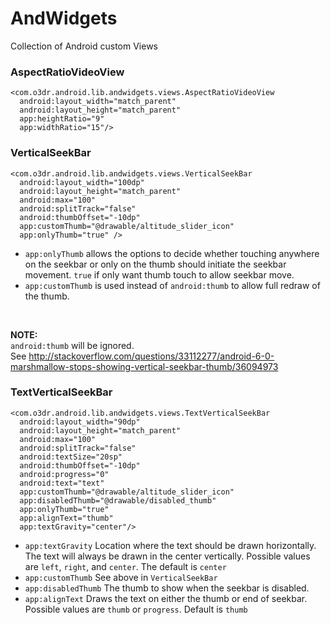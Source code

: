 # AndWidgets
Collection of Android custom Views

### AspectRatioVideoView 
```
<com.o3dr.android.lib.andwidgets.views.AspectRatioVideoView
  android:layout_width="match_parent"
  android:layout_height="match_parent"
  app:heightRatio="9"
  app:widthRatio="15"/>
```        

### VerticalSeekBar
```
<com.o3dr.android.lib.andwidgets.views.VerticalSeekBar
  android:layout_width="100dp"
  android:layout_height="match_parent"
  android:max="100"
  android:splitTrack="false"
  android:thumbOffset="-10dp"
  app:customThumb="@drawable/altitude_slider_icon"
  app:onlyThumb="true" />
```

* `app:onlyThumb` allows the options to decide whether touching anywhere on the seekbar or only on the thumb should initiate  the seekbar movement. `true` if only want thumb touch to allow seekbar move. <br/>
* `app:customThumb` is used instead of `android:thumb` to allow full redraw of the thumb.
<br/>

**NOTE:** <br/>
`android:thumb` will be ignored. <br/>
See http://stackoverflow.com/questions/33112277/android-6-0-marshmallow-stops-showing-vertical-seekbar-thumb/36094973

### TextVerticalSeekBar
```
<com.o3dr.android.lib.andwidgets.views.TextVerticalSeekBar
  android:layout_width="90dp"
  android:layout_height="match_parent"
  android:max="100"
  android:splitTrack="false"
  android:textSize="20sp"
  android:thumbOffset="-10dp"
  android:progress="0"
  android:text="text"
  app:customThumb="@drawable/altitude_slider_icon"
  app:disabledThumb="@drawable/disabled_thumb"
  app:onlyThumb="true"
  app:alignText="thumb"
  app:textGravity="center"/>
```        

* `app:textGravity` Location where the text should be drawn horizontally. The text will always be drawn in the center vertically. Possible values are `left`, `right`, and `center`. The default is `center`
* `app:customThumb` See above in `VerticalSeekBar`
* `app:disabledThumb` The thumb to show when the seekbar is disabled.
* `app:alignText` Draws the text on either the thumb or end of seekbar. Possible values are `thumb` or `progress`. Default is `thumb`

